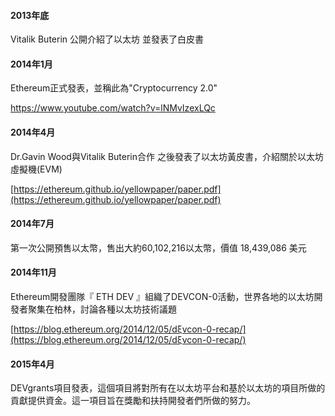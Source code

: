 #### 2013年底

Vitalik Buterin 公開介紹了以太坊 並發表了白皮書

#### 2014年1月

Ethereum正式發表，並稱此為"Cryptocurrency 2.0"

https://www.youtube.com/watch?v=lNMvIzexLQc

#### 2014年4月

Dr.Gavin Wood與Vitalik Buterin合作 之後發表了以太坊黃皮書，介紹關於以太坊虛擬機\(EVM\)

[https://ethereum.github.io/yellowpaper/paper.pdf](https://ethereum.github.io/yellowpaper/paper.pdf)

#### 2014年7月

第一次公開預售以太幣，售出大約60,102,216以太幣，價值 18,439,086 美元

#### 2014年11月

Ethereum開發團隊『 ETH DEV 』組織了DEVCON-0活動，世界各地的以太坊開發者聚集在柏林，討論各種以太坊技術議題

[https://blog.ethereum.org/2014/12/05/dξvcon-0-recap/](https://blog.ethereum.org/2014/12/05/dξvcon-0-recap/)

#### 2015年4月

DEVgrants項目發表，這個項目將對所有在以太坊平台和基於以太坊的項目所做的貢獻提供資金。這一項目旨在獎勵和扶持開發者們所做的努力。





